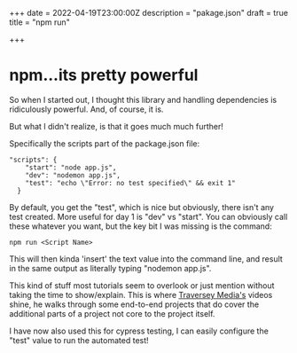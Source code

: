 +++
date = 2022-04-19T23:00:00Z
description = "pakage.json"
draft = true
title = "npm run"

+++
# npm...its pretty powerful

So when I started out, I thought this library and handling dependencies is ridiculously powerful. And, of course, it is. 

But what I didn't realize, is that it goes much much further! 

Specifically the scripts part of the package.json file:

    "scripts": {
        "start": "node app.js",
        "dev": "nodemon app.js",
        "test": "echo \"Error: no test specified\" && exit 1"
      }

By default, you get the "test", which is nice but obviously, there isn't any test created. More useful for day 1 is "dev" vs "start". You can obviously call these whatever you want, but the key bit I was missing is the command:

    npm run <Script Name>

This will then kinda 'insert' the text value into the command line, and result in the same output as literally typing "nodemon app.js".  

This kind of stuff most tutorials seem to overlook or just mention without taking the time to show/explain. This is where [Traversey Media's]() videos shine,  he walks through some end-to-end projects that do cover the additional parts of a project not core to the project itself.  

I have now also used this for cypress testing, I can easily configure the "test" value to run the automated test! 